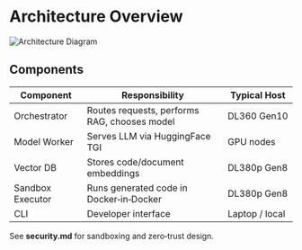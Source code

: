 # Architecture Overview

![Architecture Diagram](../docs/diagram-placeholder.png)

## Components

| Component | Responsibility | Typical Host |
|-----------|----------------|--------------|
| Orchestrator | Routes requests, performs RAG, chooses model | DL360 Gen10 |
| Model Worker | Serves LLM via HuggingFace TGI | GPU nodes |
| Vector DB | Stores code/document embeddings | DL380p Gen8 |
| Sandbox Executor | Runs generated code in Docker‑in‑Docker | DL380p Gen8 |
| CLI | Developer interface | Laptop / local |

See **security.md** for sandboxing and zero‑trust design.
